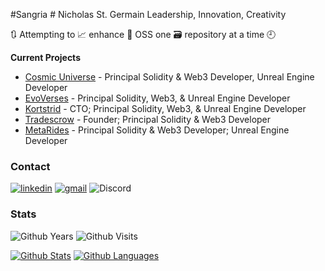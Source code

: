 #Sangria # Nicholas St. Germain
Leadership, Innovation, Creativity

🔃 Attempting to 📈 enhance 💾 OSS one 🗃️ repository at a time 🕘

**Current Projects**
* [Cosmic Universe][cosmic-universe] - Principal Solidity & Web3 Developer, Unreal Engine Developer
* [EvoVerses][evoverses] - Principal Solidity, Web3, & Unreal Engine Developer
* [Kortstrid][kortstrid] - CTO; Principal Solidity, Web3, & Unreal Engine Developer
* [Tradescrow][tradescrow] - Founder; Principal Solidity & Web3 Developer
* [MetaRides][metarides] - Principal Solidity & Web3 Developer; Unreal Engine Developer

### Contact
[![linkedin][linkedin-badge]][linkedin] [![gmail][gmail-badge]][gmail] ![Discord][discord-badge]

### Stats
![Github Years][gh-years-badge] ![Github Visits][gh-visits-badge]

[![Github Stats][gh-stats-section]][profile] [![Github Languages][gh-languages-section]][profile]

[evoverses]: https://evoverses.com/
[cosmic-universe]: https://cosmicuniverse.io/
[tradescrow]: https://tradescrow.io/
[kortstrid]: https://kortstrid.io/
[metarides]: https://metarides.io/
[linkedin]: https://www.linkedin.com/in/nicholasstgermain/
[linkedin-badge]: https://img.shields.io/badge/linkedin-%230077B5.svg?&style=for-the-badge&logo=linkedin&logoColor=white 
[gmail]: mailto:nick@cajun.pro
[gmail-badge]: https://img.shields.io/badge/gmail-nick%40cajun.pro-%23D14836.svg?&style=for-the-badge&logo=gmail&logoColor=white
[discord-badge]: https://img.shields.io/badge/discord-DirtyCajunRice-%237289DA.svg?&style=for-the-badge&logo=discord&logoColor=white
[gh-years-badge]: https://badges.pufler.dev/years/DirtyCajunRice?style=for-the-badge&label=Github%20Years&color=white
[gh-visits-badge]: https://badges.pufler.dev/visits/DirtyCajunRice/DirtyCajunRice?style=for-the-badge&color=white
[gh-stats-section]: https://github-readme-stats.vercel.app/api?username=DirtyCajunRice&count_private=true&show_icons=true&theme=dracula&hide_title=true&include_all_commits=true
[gh-languages-section]: https://github-readme-stats.vercel.app/api/top-langs/?username=dirtycajunrice&layout=compact&hide=smarty,dockerfile,html&theme=dracula&hide_title=true&card_width=230
[profile]: https://github.com/DirtyCajunRice
